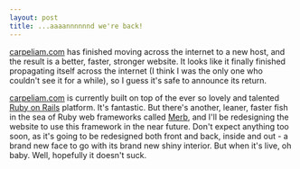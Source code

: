 ```yaml
---
layout: post
title: ...aaaannnnnnd we're back!
---
```


[carpeliam.com](http://www.carpeliam.com) has finished moving across the internet to a new host, and the result is a better, faster, stronger website. It looks like it finally finished propagating itself across the internet (I think I was the only one who couldn't see it for a while), so I guess it's safe to announce its return.

[carpeliam.com](http://www.carpeliam.com) is currently built on top of the ever so lovely and talented [Ruby on Rails](http://www.rubyonrails.org/) platform. It's fantastic. But there's another, leaner, faster fish in the sea of Ruby web frameworks called [Merb](http://merbivore.com/), and I'll be redesigning the website to use this framework in the near future. Don't expect anything too soon, as it's going to be redesigned both front and back, inside and out - a brand new face to go with its brand new shiny interior. But when it's live, oh baby. Well, hopefully it doesn't suck.
